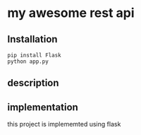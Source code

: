 # my awesome rest api

## Installation

```
pip install Flask
python app.py
```

## description


## implementation

this project is implememted using flask
